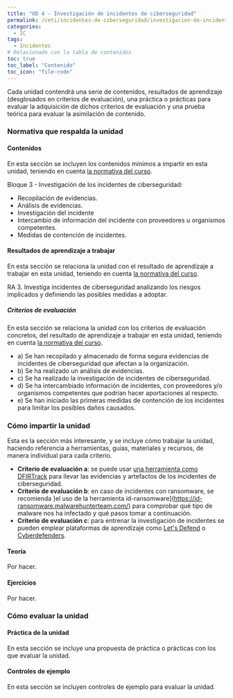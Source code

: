 ```yaml
---
title: "UD 4 - Investigación de incidentes de ciberseguridad"
permalink: /ceti/incidentes-de-ciberseguridad/investigacion-de-incidentes-de-ciberseguridad
categories:
  - IC
tags:
  - Incidentes
# Relacionado con la tabla de contenidos
toc: true
toc_label: "Contenido"
toc_icon: "file-code"
---
```


Cada unidad contendrá una serie de contenidos, resultados de aprendizaje (desglosados en criterios de evaluación), una práctica o prácticas para evaluar la adquisición de dichos criterios de evaluación y una prueba teórica para evaluar la asimilación de contenido.

### Normativa que respalda la unidad

#### Contenidos

En esta sección se incluyen los contenidos mínimos a impartir en esta unidad, teniendo en cuenta [la normativa del curso](https://www.boe.es/diario_boe/txt.php?id=BOE-A-2020-4963).

Bloque 3 - Investigación de los incidentes de ciberseguridad:

- Recopilación de evidencias.
- Análisis de evidencias.
- Investigación del incidente
- Intercambio de información del incidente con proveedores u organismos competentes.
- Medidas de contención de incidentes.

#### Resultados de aprendizaje a trabajar

En esta sección se relaciona la unidad con el resultado de aprendizaje a trabajar en esta unidad, teniendo en cuenta [la normativa del curso](https://www.boe.es/diario_boe/txt.php?id=BOE-A-2020-4963).

RA 3. Investiga incidentes de ciberseguridad analizando los riesgos implicados y definiendo las posibles medidas a adoptar.

##### Criterios de evaluación

En esta sección se relaciona la unidad con los criterios de evaluación concretos, del resultado de aprendizaje a trabajar en esta unidad, teniendo en cuenta [la normativa del curso](https://www.boe.es/diario_boe/txt.php?id=BOE-A-2020-4963).

- a) Se han recopilado y almacenado de forma segura evidencias de incidentes de ciberseguridad que afectan a la organización.
- b) Se ha realizado un análisis de evidencias.
- c) Se ha realizado la investigación de incidentes de ciberseguridad.
- d) Se ha intercambiado información de incidentes, con proveedores y/o organismos competentes que podrían hacer aportaciones al respecto.
- e) Se han iniciado las primeras medidas de contención de los incidentes para limitar los posibles daños causados.

### Cómo impartir la unidad

Esta es la sección más interesante, y se incluye cómo trabajar la unidad, haciendo referencia a herramientas, guías, materiales y recursos, de manera individual para cada criterio.

- **Criterio de evaluación a**: se puede usar [una herramienta como DFIRTrack](https://github.com/dfirtrack/dfirtrack) para llevar las evidencias y artefactos de los incidentes de ciberseguridad.
- **Criterio de evaluación b**: en caso de incidentes con ransomware, se recomienda ]el uso de la herramienta id-ransomware](https://id-ransomware.malwarehunterteam.com/) para comprobar qué tipo de malware nos ha infectado y qué pasos tomar a continuación.
- **Criterio de evaluación c**: para entrenar la investigación de incidentes se pueden emplear plataformas de aprendizaje como [Let's Defend](https://letsdefend.io/) o [Cyberdefenders](https://cyberdefenders.org/).

#### Teoría

Por hacer.

#### Ejercicios

Por hacer.

### Cómo evaluar la unidad

#### Práctica de la unidad

En esta sección se incluye una propuesta de práctica o prácticas con los que evaluar la unidad.

#### Controles de ejemplo

En esta sección se incluyen controles de ejemplo para evaluar la unidad.
